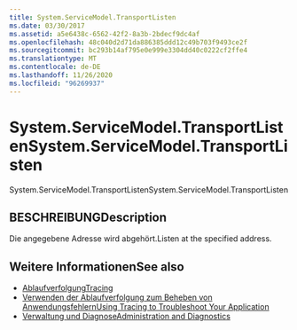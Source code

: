 ```yaml
---
title: System.ServiceModel.TransportListen
ms.date: 03/30/2017
ms.assetid: a5e6438c-6562-42f2-8a3b-2bdecf9dc4af
ms.openlocfilehash: 48c040d2d71da886385ddd12c49b703f9493ce2f
ms.sourcegitcommit: bc293b14af795e0e999e3304dd40c0222cf2ffe4
ms.translationtype: MT
ms.contentlocale: de-DE
ms.lasthandoff: 11/26/2020
ms.locfileid: "96269937"
---
```

# <a name="systemservicemodeltransportlisten"></a><span data-ttu-id="b7548-102">System.ServiceModel.TransportListen</span><span class="sxs-lookup"><span data-stu-id="b7548-102">System.ServiceModel.TransportListen</span></span>

<span data-ttu-id="b7548-103">System.ServiceModel.TransportListen</span><span class="sxs-lookup"><span data-stu-id="b7548-103">System.ServiceModel.TransportListen</span></span>  
  
## <a name="description"></a><span data-ttu-id="b7548-104">BESCHREIBUNG</span><span class="sxs-lookup"><span data-stu-id="b7548-104">Description</span></span>  

 <span data-ttu-id="b7548-105">Die angegebene Adresse wird abgehört.</span><span class="sxs-lookup"><span data-stu-id="b7548-105">Listen at the specified address.</span></span>  
  
## <a name="see-also"></a><span data-ttu-id="b7548-106">Weitere Informationen</span><span class="sxs-lookup"><span data-stu-id="b7548-106">See also</span></span>

- [<span data-ttu-id="b7548-107">Ablaufverfolgung</span><span class="sxs-lookup"><span data-stu-id="b7548-107">Tracing</span></span>](index.md)
- [<span data-ttu-id="b7548-108">Verwenden der Ablaufverfolgung zum Beheben von Anwendungsfehlern</span><span class="sxs-lookup"><span data-stu-id="b7548-108">Using Tracing to Troubleshoot Your Application</span></span>](using-tracing-to-troubleshoot-your-application.md)
- [<span data-ttu-id="b7548-109">Verwaltung und Diagnose</span><span class="sxs-lookup"><span data-stu-id="b7548-109">Administration and Diagnostics</span></span>](../index.md)
